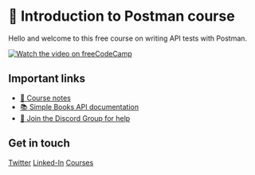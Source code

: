  # 👋 Introduction to Postman course

Hello and welcome to this free course on writing API tests with Postman. 

[![Watch the video on freeCodeCamp](https://img.youtube.com/vi/VywxIQ2ZXw4/maxresdefault.jpg)](https://www.youtube.com/watch?v=VywxIQ2ZXw4)

## Important links

* [📝 Course notes](./course-notes.md)
* [📚 Simple Books API documentation](./simple-books-api.md)
* [💬 Join the Discord Group for help](https://discord.gg/EEEct8sgYM)

## Get in touch

[Twitter](https://twitter.com/vdespa)
[Linked-In](https://www.linkedin.com/in/vdespa/)
[Courses](https://vdespa.com/courses)
